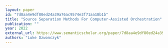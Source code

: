 ```yaml
---
layout: paper
id: "7d8aa4e9df80ed24a39a76ac9574e3f71aa18b1b"
title: "Source Separation Methods For Computer-Assisted Orchestration"
publication: ""
year: 2022
external_url: https://www.semanticscholar.org/paper/7d8aa4e9df80ed24a39a76ac9574e3f71aa18b1b
authors: "Luke Dzwonczyk"
---
```

